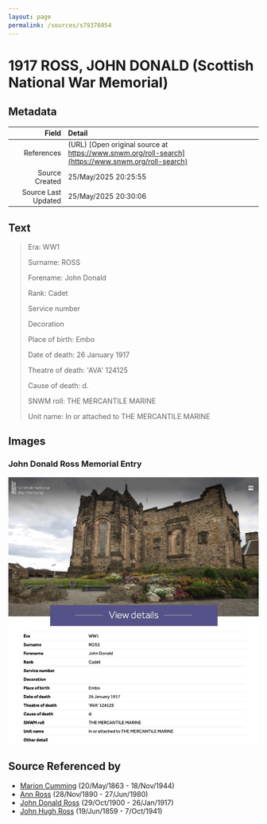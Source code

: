 ```yaml
---
layout: page
permalink: /sources/s79376054
---
```


# 1917 ROSS, JOHN DONALD (Scottish National War Memorial)

## Metadata
Field | Detail
---:|:---
References | (URL) [Open original source at https://www.snwm.org/roll-search](https://www.snwm.org/roll-search)
Source Created | 25/May/2025 20:25:55
Source Last Updated | 25/May/2025 20:30:06

## Text

> Era: WW1
>
> Surname: ROSS
>
> Forename: John Donald
>
> Rank: Cadet
>
> Service number 
>
> Decoration 
>
> Place of birth: Embo
>
> Date of death: 26 January 1917
>
> Theatre of death: 'AVA' 124125
>
> Cause of death: d.
>
> SNWM roll: THE MERCANTILE MARINE
>
> Unit name: In or attached to THE MERCANTILE MARINE
>

## Images

### John Donald Ross Memorial Entry

![John Donald Ross Memorial Entry](../media/82197966.jpg)

## Source Referenced by

* [Marion Cumming](../people/@59851647@-marion-cumming-b1863-5-20-d1944-11-18.md) (20/May/1863 - 18/Nov/1944)
* [Ann Ross](../people/@52613824@-ann-ross-b1890-11-28-d1980-6-27.md) (28/Nov/1890 - 27/Jun/1980)
* [John Donald Ross](../people/@60714754@-john-donald-ross-b1900-10-29-d1917-1-26.md) (29/Oct/1900 - 26/Jan/1917)
* [John Hugh Ross](../people/@75057664@-john-hugh-ross-b1859-6-19-d1941-10-7.md) (19/Jun/1859 - 7/Oct/1941)
